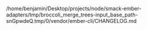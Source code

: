 /home/benjamin/Desktop/projects/node/smack-ember-adapters/tmp/broccoli_merge_trees-input_base_path-snGpwdeQ.tmp/0/vendor/ember-cli/CHANGELOG.md